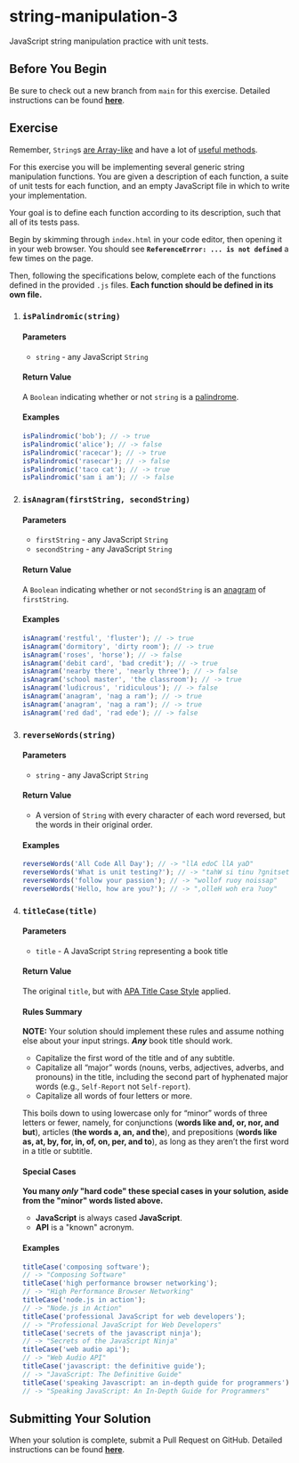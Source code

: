 # string-manipulation-3

JavaScript string manipulation practice with unit tests.

## Before You Begin

Be sure to check out a new branch from `main` for this exercise. Detailed instructions can be found [**here**](../../guides/starting-an-exercise).

## Exercise

Remember, `String`s [are Array-like](https://developer.mozilla.org/en-US/docs/Web/JavaScript/Reference/Global_Objects/String#Character_access) and have a lot of [useful methods](https://developer.mozilla.org/en-US/docs/Web/JavaScript/Reference/Global_Objects/String#Methods_2).

For this exercise you will be implementing several generic string manipulation functions. You are given a description of each function, a suite of unit tests for each function, and an empty JavaScript file in which to write your implementation.

Your goal is to define each function according to its description, such that all of its tests pass.

Begin by skimming through `index.html` in your code editor, then opening it in your web browser. You should see **`ReferenceError: ... is not defined`** a few times on the page.

Then, following the specifications below, complete each of the functions defined in the provided `.js` files. **Each function should be defined in its own file.**

1. ### `isPalindromic(string)`

   #### Parameters

   - `string` - any JavaScript `String`

   #### Return Value

   A `Boolean` indicating whether or not `string` is a [palindrome](https://en.wikipedia.org/wiki/Palindrome).

   #### Examples

   ```js
   isPalindromic('bob'); // -> true
   isPalindromic('alice'); // -> false
   isPalindromic('racecar'); // -> true
   isPalindromic('rasecar'); // -> false
   isPalindromic('taco cat'); // -> true
   isPalindromic('sam i am'); // -> false
   ```

1. ### `isAnagram(firstString, secondString)`

   #### Parameters

   - `firstString` - any JavaScript `String`
   - `secondString` - any JavaScript `String`

   #### Return Value

   A `Boolean` indicating whether or not `secondString` is an [anagram](https://en.wikipedia.org/wiki/Anagram) of `firstString`.

   #### Examples

   ```js
   isAnagram('restful', 'fluster'); // -> true
   isAnagram('dormitory', 'dirty room'); // -> true
   isAnagram('roses', 'horse'); // -> false
   isAnagram('debit card', 'bad credit'); // -> true
   isAnagram('nearby there', 'nearly three'); // -> false
   isAnagram('school master', 'the classroom'); // -> true
   isAnagram('ludicrous', 'ridiculous'); // -> false
   isAnagram('anagram', 'nag a ram'); // -> true
   isAnagram('anagram', 'nag a ram'); // -> true
   isAnagram('red dad', 'rad ede'); // -> false
   ```

1. ### `reverseWords(string)`

   #### Parameters

   - `string` - any JavaScript `String`

   #### Return Value

   - A version of `String` with every character of each word reversed, but the words in their original order.

   #### Examples

   ```js
   reverseWords('All Code All Day'); // -> "llA edoC llA yaD"
   reverseWords('What is unit testing?'); // -> "tahW si tinu ?gnitset"
   reverseWords('follow your passion'); // -> "wollof ruoy noissap"
   reverseWords('Hello, how are you?'); // -> ",olleH woh era ?uoy"
   ```

1. ### `titleCase(title)`

   #### Parameters

   - `title` - A JavaScript `String` representing a book title

   #### Return Value

   The original `title`, but with [APA Title Case Style](https://blog.apastyle.org/apastyle/2012/03/title-case-and-sentence-case-capitalization-in-apa-style.html) applied.

   #### Rules Summary

   **NOTE:** Your solution should implement these rules and assume nothing else about your input strings. **_Any_** book title should work.

   - Capitalize the first word of the title and of any subtitle.
   - Capitalize all “major” words (nouns, verbs, adjectives, adverbs, and pronouns) in the title, including the second part of hyphenated major words (e.g., `Self-Report` not `Self-report`).
   - Capitalize all words of four letters or more.

   This boils down to using lowercase only for “minor” words of three letters or fewer, namely, for conjunctions (**words like and, or, nor, and but**), articles (**the words a, an, and the**), and prepositions (**words like as, at, by, for, in, of, on, per, and to**), as long as they aren’t the first word in a title or subtitle.

   #### Special Cases

   **You many _only_ "hard code" these special cases in your solution, aside from the "minor" words listed above.**

   - **JavaScript** is always cased **JavaScript**.
   - **API** is a "known" acronym.

   #### Examples

   ```js
   titleCase('composing software');
   // -> "Composing Software"
   titleCase('high performance browser networking');
   // -> "High Performance Browser Networking"
   titleCase('node.js in action');
   // -> "Node.js in Action"
   titleCase('professional JavaScript for web developers');
   // -> "Professional JavaScript for Web Developers"
   titleCase('secrets of the javascript ninja');
   // -> "Secrets of the JavaScript Ninja"
   titleCase('web audio api');
   // -> "Web Audio API"
   titleCase('javascript: the definitive guide');
   // -> "JavaScript: The Definitive Guide"
   titleCase('speaking Javascript: an in-depth guide for programmers');
   // -> "Speaking JavaScript: An In-Depth Guide for Programmers"
   ```

## Submitting Your Solution

When your solution is complete, submit a Pull Request on GitHub. Detailed instructions can be found [**here**](../../guides/submitting-your-solution).
